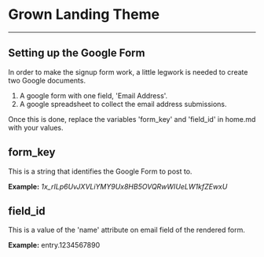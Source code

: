 # Grown Landing Theme
-------------------

Setting up the Google Form
--------------------------

In order to make the signup form work, a little legwork is needed to create two Google documents.

1. A google form with one field, 'Email Address'.
2. A google spreadsheet to collect the email address submissions.

Once this is done, replace the variables 'form_key' and 'field_id' in home.md with your values.

## form_key
This is a string that identifies the Google Form to post to.

**Example:** _1x_rILp6UvJXVLiYMY9Ux8HB5OVQRwWIUeLW1kfZEwxU_

## field_id
This is a value of the 'name' attribute on email field of the rendered form.

**Example:** entry.1234567890
